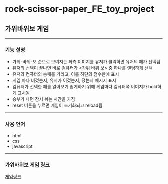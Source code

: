 # rock-scissor-paper_FE_toy_project
## 가위바위보 게임
---
### 기능 설명
- 가위-바위-보 순으로 보여지는 좌측 이미지를 유저가 클릭하면 유저의 패가 선택됨
- 유저의 선택이 끝나면 바로 컴퓨터가 <가위 바위 보> 중 하나를 랜덤하게 선택
- 유저와 컴퓨터의 승패를 가리고, 이를 하단의 점수판에 표시
- 게임 마다 비겼는지, 유저가 이겼는지, 졌는지 메시지 표시
- 컴퓨터가 선택한 패를 알아보기 쉽게하기 위해 게임마다 컴퓨터쪽 이미지가 bold하게 표시됨
- 승부가 나면 잠시 쉬는 시간을 가짐
- reset 버튼을 누르면 게임이 초기화되고 reload됨.
- ---
### 사용 언어
- html
- css
- javascript
---
### 가위바위보 게임 링크
[게임링크](https://leafy-biscotti-76779e.netlify.app/)
